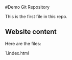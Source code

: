 #Demo Git Repository

This is the first file in this repo.

## Website content

Here are the files:

1.index.html
